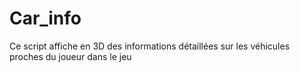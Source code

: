 # Car_info
Ce script affiche en 3D des informations détaillées sur les véhicules proches du joueur dans le jeu

